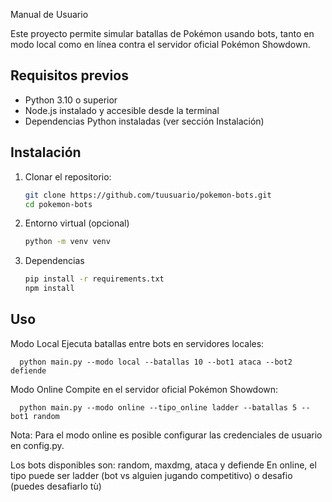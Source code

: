 Manual de Usuario

Este proyecto permite simular batallas de Pokémon usando bots, tanto en modo local como en línea contra el servidor oficial Pokémon Showdown.

## Requisitos previos

- Python 3.10 o superior  
- Node.js instalado y accesible desde la terminal  
- Dependencias Python instaladas (ver sección Instalación)  

## Instalación

1. Clonar el repositorio:

   ```bash
   git clone https://github.com/tuusuario/pokemon-bots.git
   cd pokemon-bots

2. Entorno virtual (opcional)
   ```bash
   python -m venv venv

3. Dependencias
   ```bash
   pip install -r requirements.txt
   npm install
   
## Uso
Modo Local
Ejecuta batallas entre bots en servidores locales:

      python main.py --modo local --batallas 10 --bot1 ataca --bot2 defiende

Modo Online
Compite en el servidor oficial Pokémon Showdown:

      python main.py --modo online --tipo_online ladder --batallas 5 --bot1 random

Nota: Para el modo online es posible configurar las credenciales de usuario en config.py.

Los bots disponibles son: random, maxdmg, ataca y defiende
En online, el tipo puede ser ladder (bot vs alguien jugando competitivo) o desafio (puedes desafiarlo tù)




